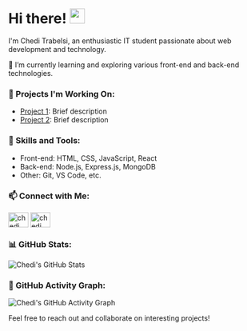 # Hi there! <img src="https://blog.joypixels.com/content/images/2019/06/waving_hand_sign_1024.gif" width="30px">

I'm Chedi Trabelsi, an enthusiastic IT student passionate about web development and technology.

🌱 I’m currently learning and exploring various front-end and back-end technologies.

### 🔭 Projects I'm Working On:
- [Project 1](link_to_project_1): Brief description
- [Project 2](link_to_project_2): Brief description

### 🚀 Skills and Tools:
- Front-end: HTML, CSS, JavaScript, React
- Back-end: Node.js, Express.js, MongoDB
- Other: Git, VS Code, etc.

### 📫 Connect with Me:
<a href="https://www.linkedin.com/in/chedi-trabelsi-0b8861230/" target="blank"><img align="center" src="https://raw.githubusercontent.com/rahuldkjain/github-profile-readme-generator/master/src/images/icons/Social/linked-in-alt.svg" alt="chedi trabelsi" height="30" width="40" /></a>
<a href="https://www.facebook.com/chedi.trabelsi.50" target="blank"><img align="center" src="https://raw.githubusercontent.com/rahuldkjain/github-profile-readme-generator/master/src/images/icons/Social/facebook.svg" alt="chedi trabelsi" height="30" width="40" /></a>

### 📊 GitHub Stats:
![Chedi's GitHub Stats](https://github-readme-stats.vercel.app/api?username=YourGitHubUsername&show_icons=true&theme=radical)

### 📸 GitHub Activity Graph:
![Chedi's GitHub Activity Graph](https://activity-graph.herokuapp.com/graph?username=YourGitHubUsername&theme=react-dark)

Feel free to reach out and collaborate on interesting projects!
